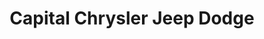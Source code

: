 ---
title: "Capital Chrysler Jeep Dodge"
url: /garner/capital-chrysler-jeep-dodge/
shop: Autohaus
---